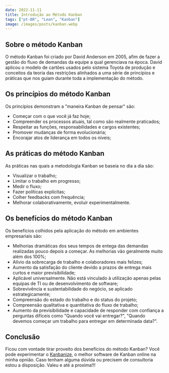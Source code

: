 ```yaml
---
date: 2022-11-11
title: Introdução ao Método Kanban
tags: ["pt-BR", "Lean", "Kanban"]
image: /images/posts/kanban.webp
---
```


## Sobre o método Kanban

O método Kanban foi criado por David Anderson em 2005, afim de fazer a gestão do fluxo de demandas da equipe a qual gerenciava na época.
David aplicou o modelo de cartões usados pelo sistema Toyota de produção e conceitos da teoria das restrições alinhados a uma série de princípios e práticas que nos guiam durante toda a implementação do método.

## Os princípios do método Kanban

Os princípios demonstram a "maneira Kanban de pensar" são:

- Começar com o que você já faz hoje;
- Compreender os processos atuais, tal como são realmente praticados;
- Respeitar as funções, responsabilidades e cargos existentes;
- Promover mudanças de forma evolucionária;
- Encorajar atos de liderança em todos os níveis;

## As práticas do método Kanban

As práticas nas quais a metodologia Kanban se baseia no dia a dia são:

- Visualizar o trabalho;
- Limitar o trabalho em progresso;
- Medir o fluxo;
- Fazer políticas explícitas;
- Colher feedbacks com frequência;
- Melhorar colaborativamente, evoluir experimentalmente.

## Os benefícios do método Kanban

Os benefícios colhidos pela aplicação do método em ambientes empresariais são:

- Melhorias dramáticas dos seus tempos de entega das demandas realizadas pouco depois a começar. As melhorias vão geralmente muito além dos 100%;
- Alívio da sobrecarga de trabalho e colaboradores mais felizes;
- Aumento da satisfação do cliente devido a prazos de entrega mais curtos e maior previsibilidade;
- Aplicável universalmente. Não está vinculado à utilização apenas pelas equipas de TI ou de desenvolvimento de software;
- Sobrevivência e sustentabilidade do negócio, se aplicado estrategicamente;
- Compreensão do estado do trabalho e do status do projeto;
- Compreensão qualitativa e quantitativa do fluxo de trabalho;
- Aumento da previsibilidade e capacidade de responder com confiança a perguntas difíceis como "Quando você vai entregar?", "Quando devemos começar um trabalho para entregar em determinada data?".

## Conclusão

Ficou com vontade tirar proveito dos benefícios do método Kanban? Você pode experimentar o [Kanbanize](https://kanbanize.com/pt/sign-up-pt?referral_code=Funccloud30), o melhor software de Kanban online na minha opnião. Caso tenham alguma dúvida ou precisem de consultoria estou a disposição. Valeu e até a proxima!!!